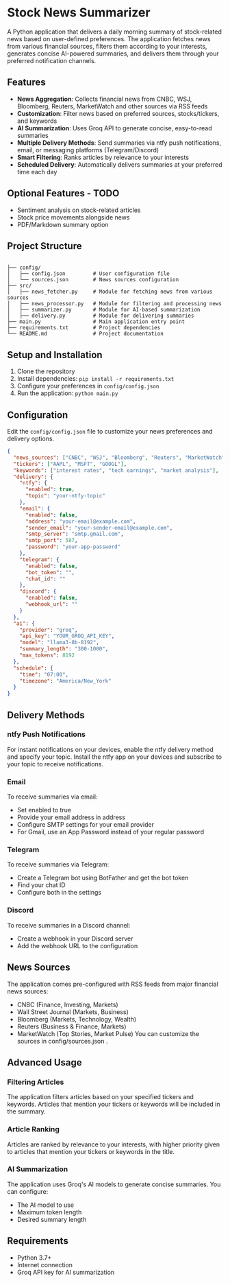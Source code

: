 # Stock News Summarizer

A Python application that delivers a daily morning summary of stock-related news based on user-defined preferences. The application fetches news from various financial sources, filters them according to your interests, generates concise AI-powered summaries, and delivers them through your preferred notification channels.

## Features

- **News Aggregation**: Collects financial news from CNBC, WSJ, Bloomberg, Reuters, MarketWatch and other sources via RSS feeds
- **Customization**: Filter news based on preferred sources, stocks/tickers, and keywords
- **AI Summarization**: Uses Groq API to generate concise, easy-to-read summaries
- **Multiple Delivery Methods**: Send summaries via ntfy push notifications, email, or messaging platforms (Telegram/Discord)
- **Smart Filtering**: Ranks articles by relevance to your interests
- **Scheduled Delivery**: Automatically delivers summaries at your preferred time each day

## Optional Features - TODO

- Sentiment analysis on stock-related articles
- Stock price movements alongside news
- PDF/Markdown summary option

## Project Structure

```

├── config/
│   ├── config.json         # User configuration file
│   └── sources.json        # News sources configuration
├── src/
│   ├── news_fetcher.py     # Module for fetching news from various sources
│   ├── news_processor.py   # Module for filtering and processing news
│   ├── summarizer.py       # Module for AI-based summarization
│   ├── delivery.py         # Module for delivering summaries
├── main.py                 # Main application entry point
├── requirements.txt        # Project dependencies
└── README.md               # Project documentation
```

## Setup and Installation

1. Clone the repository
2. Install dependencies: `pip install -r requirements.txt`
3. Configure your preferences in `config/config.json`
4. Run the application: `python main.py`

## Configuration

Edit the `config/config.json` file to customize your news preferences and delivery options.

```json
{
  "news_sources": ["CNBC", "WSJ", "Bloomberg", "Reuters", "MarketWatch"],
  "tickers": ["AAPL", "MSFT", "GOOGL"],
  "keywords": ["interest rates", "tech earnings", "market analysis"],
  "delivery": {
    "ntfy": {
      "enabled": true,
      "topic": "your-ntfy-topic"
    },
    "email": {
      "enabled": false,
      "address": "your-email@example.com",
      "sender_email": "your-sender-email@example.com",
      "smtp_server": "smtp.gmail.com",
      "smtp_port": 587,
      "password": "your-app-password"
    },
    "telegram": {
      "enabled": false,
      "bot_token": "",
      "chat_id": ""
    },
    "discord": {
      "enabled": false,
      "webhook_url": ""
    }
  },
  "ai": {
    "provider": "groq",
    "api_key": "YOUR_GROQ_API_KEY",
    "model": "llama3-8b-8192",
    "summary_length": "300-1000",
    "max_tokens": 8192
  },
  "schedule": {
    "time": "07:00",
    "timezone": "America/New_York"
  }
}
```

## Delivery Methods
### ntfy Push Notifications
For instant notifications on your devices, enable the ntfy delivery method and specify your topic. Install the ntfy app on your devices and subscribe to your topic to receive notifications.

### Email
To receive summaries via email:

- Set enabled to true
- Provide your email address in address
- Configure SMTP settings for your email provider
- For Gmail, use an App Password instead of your regular password
### Telegram
To receive summaries via Telegram:

- Create a Telegram bot using BotFather and get the bot token
- Find your chat ID
- Configure both in the settings
### Discord
To receive summaries in a Discord channel:

- Create a webhook in your Discord server
- Add the webhook URL to the configuration
## News Sources
The application comes pre-configured with RSS feeds from major financial news sources:

- CNBC (Finance, Investing, Markets)
- Wall Street Journal (Markets, Business)
- Bloomberg (Markets, Technology, Wealth)
- Reuters (Business & Finance, Markets)
- MarketWatch (Top Stories, Market Pulse)
You can customize the sources in config/sources.json .

## Advanced Usage
### Filtering Articles
The application filters articles based on your specified tickers and keywords. Articles that mention your tickers or keywords will be included in the summary.

### Article Ranking
Articles are ranked by relevance to your interests, with higher priority given to articles that mention your tickers or keywords in the title.

### AI Summarization
The application uses Groq's AI models to generate concise summaries. You can configure:

- The AI model to use
- Maximum token length
- Desired summary length
## Requirements
- Python 3.7+
- Internet connection
- Groq API key for AI summarization
